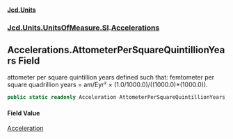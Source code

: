 #### [Jcd.Units](index 'index')
### [Jcd.Units.UnitsOfMeasure.SI](Jcd.Units.UnitsOfMeasure.SI 'Jcd.Units.UnitsOfMeasure.SI').[Accelerations](Accelerations 'Jcd.Units.UnitsOfMeasure.SI.Accelerations')

## Accelerations.AttometerPerSquareQuintillionYears Field

attometer per square quintillion years defined such that: femtometer per square quadrillion years = am/Eyr² ×
(1.0/1000.0)/((1000.0)*(1000.0)).

```csharp
public static readonly Acceleration AttometerPerSquareQuintillionYears;
```

#### Field Value
[Acceleration](Acceleration 'Jcd.Units.UnitTypes.Acceleration')